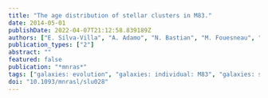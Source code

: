 ```yaml
---
title: "The age distribution of stellar clusters in M83."
date: 2014-05-01
publishDate: 2022-04-07T21:12:58.839189Z
authors: ["E. Silva-Villa", "A. Adamo", "N. Bastian", "M. Fouesneau", "E. Zackrisson"]
publication_types: ["2"]
abstract: ""
featured: false
publication: "*mnras*"
tags: ["galaxies: evolution", "galaxies: individual: M83", "galaxies: star clusters: general", "Astrophysics - Astrophysics of Galaxies", "Astrophysics - Cosmology and Nongalactic Astrophysics"]
doi: "10.1093/mnrasl/slu028"
---
```


